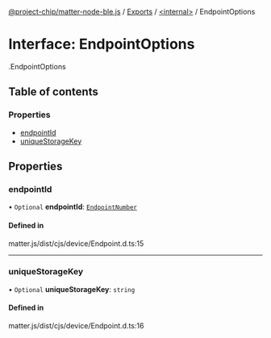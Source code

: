 [@project-chip/matter-node-ble.js](../README.md) / [Exports](../modules.md) / [<internal\>](../modules/internal_.md) / EndpointOptions

# Interface: EndpointOptions

[<internal>](../modules/internal_.md).EndpointOptions

## Table of contents

### Properties

- [endpointId](internal_.EndpointOptions.md#endpointid)
- [uniqueStorageKey](internal_.EndpointOptions.md#uniquestoragekey)

## Properties

### endpointId

• `Optional` **endpointId**: [`EndpointNumber`](../modules/internal_.md#endpointnumber)

#### Defined in

matter.js/dist/cjs/device/Endpoint.d.ts:15

___

### uniqueStorageKey

• `Optional` **uniqueStorageKey**: `string`

#### Defined in

matter.js/dist/cjs/device/Endpoint.d.ts:16
